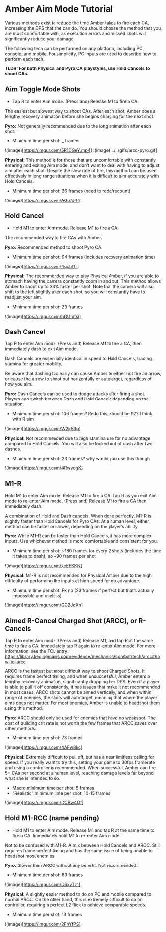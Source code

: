 # Amber Aim Mode Tutorial

Various methods exist to reduce the time Amber takes to fire each CA, increasing the DPS that she can do. You should choose the method that you are most comfortable with, as execution errors and missed shots will significantly reduce your damage.  

The following tech can be performed on any platform, including PC, console, and mobile. For simplicity, PC inputs are used to describe how to perform each tech.  

**TLDR: For both Physical and Pyro CA playstyles, use Hold Cancels to shoot CAs.**

## Aim Toggle Mode Shots
* Tap R to enter Aim mode. (Press and) Release M1 to fire a CA.  

The easiest but slowest way to shoot CAs. After each shot, Amber does a lengthy recovery animation before she begins charging for the next shot.

**Pyro:** Not generally recommended due to the long animation after each shot.  
* Minimum time per shot: _ frames

!(image)[https://imgur.com/5R1DGeY.mp4]
!(image)[../../gifs/arcc-pyro.gif]

**Physical:** This method is for those that are uncomfortable with constantly entering and exiting Aim mode, and don’t want to deal with having to adjust aim after each shot. Despite the slow rate of fire, this method can be used effectively in long range situations when it is difficult to aim accurately with Hold Cancels.
* Minimum time per shot: 36 frames (need to redo/recount)

!(image)[https://imgur.com/AGu7J44]

## Hold Cancel
* Hold M1 to enter Aim mode. Release M1 to fire a CA.

The recommended way to fire CAs with Amber. 

**Pyro:** Recommended method to shoot Pyro CA.  
* Minimum time per shot: 94 frames (includes recovery animation time)

!(image)[https://imgur.com/4qchlTr]

**Physical:** The recommended way to play Physical Amber, if you are able to stomach having the camera constantly zoom in and out. This method allows Amber to shoot up to 33% faster per shot. Note that the camera will also shift to the left slightly after each shot, so you will constantly have to readjust your aim. 
* Minimum time per shot: 23 frames

!(image)[https://imgur.com/hOGmfsi]

## Dash Cancel
Tap R to enter Aim mode. (Press and) Release M1 to fire a CA, then immediately dash to exit Aim mode.

Dash Cancels are essentially identical in speed to Hold Cancels, trading stamina for greater mobility.

Be aware that dashing too early can cause Amber to either not fire an arrow, or cause the arrow to shoot out horizontally or autotarget, regardless of how you aim.

**Pyro:** Dash Cancels can be used to dodge attacks after firing a shot. Players can switch between Dash and Hold Cancels depending on the situation.
* Minimum time per shot: 106 frames? Redo this, should be 92? I think with R aim

!(image)[https://imgur.com/W2jr53q]

**Physical:** Not recommended due to high stamina use for no advantage compared to Hold Cancels. You will also be locked out of dash after two dashes.
* Minimum time per shot: 23 frames? why would you use this though

!(image)[https://imgur.com/4RwydgK]

## M1-R
Hold M1 to enter Aim mode. Release M1 to fire a CA. Tap R as you exit Aim mode to re-enter Aim mode. (Press and) Release M1 to fire a CA then immediately dash.

A combination of Hold and Dash cancels. When done perfectly, M1-R is slightly faster than Hold Cancels for Pyro CAs. At a human level, either method can be faster or slower, depending on the player’s ability.

**Pyro:** While M1-R can be faster than Hold Cancels, it has more complex inputs. Use whichever method is more comfortable and consistent for you.
* Minimum time per shot: ~180 frames for every 2 shots (includes the time it takes to dash), so ~90 frames per shot

!(image)[https://imgur.com/xcEFKKN]

**Physical:** M1-R is not recommended for Physical Amber due to the high difficulty of performing the inputs at high speed for no advantage.
* Minimum time per shot: Fk no (23 frames if perfect but that’s actually impossible and useless)

!(image)[https://imgur.com/GC2JdXn]
  
## Aimed R-Cancel Charged Shot (ARCC), or R-Cancels 
Tap R to enter Aim mode. (Press and) Release M1, and tap R at the same time to fire a CA. Immediately tap R again to re-enter Aim mode. For more information, see the TCL entry: https://library.keqingmains.com/evidence/mechanics/combat/tech/arcc#how-to-arcc

ARCC is the fastest but most difficult way to shoot Charged Shots. It requires frame perfect timing, and when unsuccessful, Amber enters a lengthy recovery animation, significantly dropping her DPS. Even if a player is able to pull it off consistently, it has issues that make it not recommended in most cases. ARCC shots cannot be aimed vertically, and when within range of enemies, the shots will autotarget, meaning that where the player aims does not matter. For most enemies, Amber is unable to headshot them using this method. 

**Pyro:** ARCC should only be used for enemies that have no weakspot. The cost of building crit rate is not worth the few frames that ARCC saves over other methods.
* Minimum time per shot: 73 frames

!(image)[https://imgur.com/4AFw8kc]

**Physical:** Extremely difficult to pull off, but has a near limitless ceiling for speed. If you really want to try this, setting your game to 30fps framerate and using a controller is recommended. When successful, Amber can fire 5+ CAs per second at a human level, reaching damage levels far beyond what she is intended to do.
* Macro minimum time per shot: 5 frames
* “Realistic” minimum time per shot: 10-15 frames

!(image)[https://imgur.com/DCBw4Of]

## Hold M1-RCC (name pending)
* Hold M1 to enter Aim mode. Release M1 and tap R at the same time to fire a CA. Immediately hold M1 to re-enter Aim mode.

Not to be confused with M1-R. A mix between Hold Cancels and ARCC. Still requires frame perfect timing and has the same issue of being unable to headshot most enemies.

**Pyro:** Slower than ARCC without any benefit. Not recommended.
* Minimum time per shot: 83 frames

!(image)[https://imgur.com/D6xvTz1]

**Physical:** A slightly easier method to do on PC and mobile compared to normal ARCC. On the other hand, this is extremely difficult to do on controller, requiring a perfect L2 flick to achieve comparable speeds.
* Minimum time per shot: 13 frames

!(image)[https://imgur.com/2FhYfPS]

